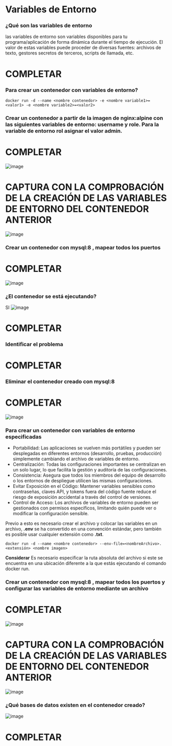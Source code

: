 # Variables de Entorno
### ¿Qué son las variables de entorno
las variables de entorno son variables disponibles para tu programa/aplicación de forma dinámica durante el tiempo de ejecución. El valor de estas variables puede proceder de diversas fuentes: archivos de texto, gestores secretos de terceros, scripts de llamada, etc.

# COMPLETAR

### Para crear un contenedor con variables de entorno?

```
docker run -d --name <nombre contenedor> -e <nombre variable1>=<valor1> -e <nombre variable2>=<valor2>
```

### Crear un contenedor a partir de la imagen de nginx:alpine con las siguientes variables de entorno: username y role. Para la variable de entorno rol asignar el valor admin.

# COMPLETAR
![image](https://github.com/user-attachments/assets/52d48169-8770-4c95-858b-cf08dc738b64)


# CAPTURA CON LA COMPROBACIÓN DE LA CREACIÓN DE LAS VARIABLES DE ENTORNO DEL CONTENEDOR ANTERIOR
![image](https://github.com/user-attachments/assets/ab39c757-cf09-443d-b41a-bafc91fc7444)

### Crear un contenedor con mysql:8 , mapear todos los puertos
# COMPLETAR
![image](https://github.com/user-attachments/assets/853a24b9-97ef-4860-8ec9-01fd605e2450)


### ¿El contenedor se está ejecutando?
SI
![image](https://github.com/user-attachments/assets/d8d92404-ce7e-4781-8ce5-0a27734e72a8)

# COMPLETAR

### Identificar el problema
# COMPLETAR

### Eliminar el contenedor creado con mysql:8 
# COMPLETAR
![image](https://github.com/user-attachments/assets/5f73788a-8b86-462f-a9c5-c7deecb8cbb0)


### Para crear un contenedor con variables de entorno especificadas
- Portabilidad: Las aplicaciones se vuelven más portátiles y pueden ser desplegadas en diferentes entornos (desarrollo, pruebas, producción) simplemente cambiando el archivo de variables de entorno.
- Centralización: Todas las configuraciones importantes se centralizan en un solo lugar, lo que facilita la gestión y auditoría de las configuraciones.
- Consistencia: Asegura que todos los miembros del equipo de desarrollo o los entornos de despliegue utilicen las mismas configuraciones.
- Evitar Exposición en el Código: Mantener variables sensibles como contraseñas, claves API, y tokens fuera del código fuente reduce el riesgo de exposición accidental a través del control de versiones.
- Control de Acceso: Los archivos de variables de entorno pueden ser gestionados con permisos específicos, limitando quién puede ver o modificar la configuración sensible.

Previo a esto es necesario crear el archivo y colocar las variables en un archivo, **.env** se ha convertido en una convención estándar, pero también es posible usar cualquier extensión como **.txt**.
```
docker run -d --name <nombre contenedor> --env-file=<nombreArchivo>.<extensión> <nombre imagen>
```
**Considerar**
Es necesario especificar la ruta absoluta del archivo si este se encuentra en una ubicación diferente a la que estás ejecutando el comando docker run.

### Crear un contenedor con mysql:8 , mapear todos los puertos y configurar las variables de entorno mediante un archivo
# COMPLETAR
![image](https://github.com/user-attachments/assets/d4d7eb91-7e64-4901-9aea-15191f4794ad)

# CAPTURA CON LA COMPROBACIÓN DE LA CREACIÓN DE LAS VARIABLES DE ENTORNO DEL CONTENEDOR ANTERIOR 
![image](https://github.com/user-attachments/assets/d5c9b838-4619-4169-8155-46effe03c32a)


### ¿Qué bases de datos existen en el contenedor creado?
![image](https://github.com/user-attachments/assets/363dd257-01b0-4607-8a8a-7f6e581375fe)

# COMPLETAR
